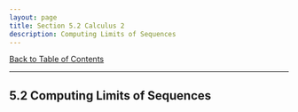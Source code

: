 ```yaml
---
layout: page
title: Section 5.2 Calculus 2
description: Computing Limits of Sequences
---
```


[Back to Table of Contents](../..)

---

## 5.2 Computing Limits of Sequences
